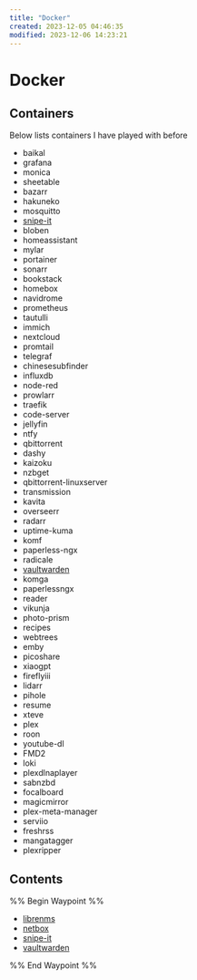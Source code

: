 ```yaml
---
title: "Docker"
created: 2023-12-05 04:46:35
modified: 2023-12-06 14:23:21
---
```

# Docker 

## Containers 

Below lists containers I have played with before 

- baikal
- grafana
- monica
- sheetable
 - bazarr
 - hakuneko
 - mosquitto
 - [snipe-it](./snipe-it.md)
 - bloben
 - homeassistant
 - mylar
 - portainer
 - sonarr
 - bookstack
 - homebox
 - navidrome
 - prometheus
 - tautulli
 - immich
 - nextcloud
 - promtail
 - telegraf
 - chinesesubfinder
 - influxdb
 - node-red
 - prowlarr
 - traefik
 - code-server
 - jellyfin
 - ntfy
 - qbittorrent
 - dashy
 - kaizoku
 - nzbget
 - qbittorrent-linuxserver
 - transmission
 - kavita
 - overseerr
 - radarr
 - uptime-kuma
 - komf
 - paperless-ngx
 - radicale
 - [vaultwarden](./vaultwarden.md)
 - komga
 - paperlessngx
 - reader
 - vikunja
 - photo-prism
 - recipes
 - webtrees
 - emby
 - picoshare 
 - xiaogpt
 - fireflyiii
 - lidarr
 - pihole
 - resume
 - xteve
 - plex
 - roon
 - youtube-dl
 - FMD2
 - loki
 - plexdlnaplayer
 - sabnzbd
 - focalboard
 - magicmirror
 - plex-meta-manager
 - serviio
 - freshrss
 - mangatagger
 - plexripper


## Contents 

%% Begin Waypoint %%
- [librenms](./librenms.md)
- [netbox](./netbox.md)
- [snipe-it](./snipe-it.md)
- [vaultwarden](./vaultwarden.md)

%% End Waypoint %%
